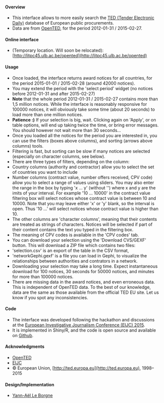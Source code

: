 #### Overview

* This interface allows to more easily search the [TED (Tender Electronic Daily)](http://ted.europa.eu/) database of European public procurements.
* Data are from [OpenTED](http://ted.openspending.org/), for the period 2012-01-31 / 2015-02-27. 

#### Online interface 

* (Temporary location. Will soon be relocated): [http://litpc45.ulb.ac.be/opented](http://litpc45.ulb.ac.be/opented)

#### Usage

* Once loaded, the interface returns award notices for all countries, for the period 2015-01-01 / 2015-02-28 (around 42000 notices).
* You may extend the period with the 'select period' widget (no notices before 2012-01-31 and after 2015-02-27)
* **Note** that the whole period 2012-01-31 / 2015-02-27 contains more than 1,5 million notices. While the interface is reasonably responsive for 100000 notices, it will obviously take some time (about 20 seconds) to load more than one million notices. 
* **Patience :)** If your selection is big, wait. Clicking again on 'Apply', or on table options, will end up taking twice the time, or bring error messages. You should however not wait more than 30 seconds...
* Once you loaded all the notices for the period you are interested in, you can use the filters (boxes above columns), and sorting (arrows above columns) tools.
* Filtering is fast, but sorting can be slow if many notices are selected (especially on character columns, see below).
* There are three types of filters, depending on the column:
 * Country columns (authority and contractor) allow you to select the set of countries you want to include
 * Number columns (contract value, number offers received, CPV code) allow you to select a range of values using sliders. You may also enter the range in the box by typing 'x ... y' (without '') where x and y are the imits of your interval. For example '10 ... 10000' in the contract value filtering box will select notices whose contract value is between 10 and 10000. Note that you may leave either 'x' or 'y' blank, so the interval is open. Thus '10 ...' will select notices whose contract value is higher than 10.
 * The other columns are 'character columns', meaning that their contents are treated as strings of characters. Notices will be selected if part of their content contains the text you typed in the filtering box. 
* The meaning of CPV codes is available in the 'CPV codes' tab.
* You can download your selection using the 'Download CVS/GEXF' button. This will download a ZIP file which contains two files:
 *  'selection.csv' is an export of the table in the CSV format,
 * 'networkGephi.gexf' is a file you can load in Gephi, to visualize the relationships between authorities and contrators in a network.
* Downloading your selection may take a long time. Expect instantaneous download for 100 notices, 30 seconds for 50000 notices, and minutes for more than 100000 notices. 
* There are missing data in the award notices, and even erroneous data. This is independent of OpenTED data. To the best of our knowledge, data are the same as those available from the official TED EU site. Let us know if you spot any inconsistencies.

#### Code

* The interface was developed following the hackathon and discussions at the [European Investigative Journalism Conference (EIJC) 2015](http://www.journalismfund.eu/EIJC15).
* It is implemented in Shiny/R, and the code is open source and available on [Github](https://github.com/Yannael/OpenTED). 

#### Acknowledgments

* [OpenTED](http://ted.openspending.org)
* [EIJC](http://www.journalismfund.eu/EIJC15)
* © European Union, [http://ted.europa.eu](http://ted.europa.eu), 1998–2015

#### Design/Implementation

* [Yann-Aël Le Borgne](http://www.ulb.ac.be/di/map/yleborgn/)






